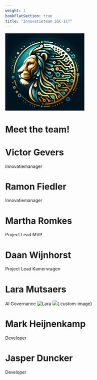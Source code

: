 ```yaml
---
weight: 1
bookFlatSection: true
title: "Innovatieteam SSC-ICT"
---
```


![logo](/LL-logo.png)
# Meet the team!

# Victor Gevers
Innovatiemanager 

# Ramon Fiedler
Innovatiemanager

# Martha Romkes
Project Lead MVP

# Daan Wijnhorst 
Project Lead Kamervragen

# Lara Mutsaers
AI Governance
<img src="/MutsaersLara.jpg" alt="Lara" width="50">
![](/MutsaersLara.jpg){.custom-image}



# Mark Heijnenkamp
Developer

# Jasper Duncker
Developer

